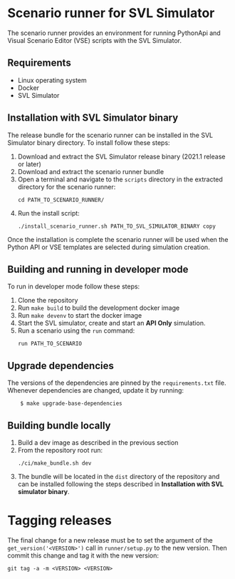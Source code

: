 # Scenario runner for SVL Simulator

The scenario runner provides an environment for running PythonApi and Visual Scenario Editor (VSE) scripts with the SVL Simulator.

## Requirements
- Linux operating system
- Docker
- SVL Simulator

## Installation with SVL Simulator binary

The release bundle for the scenario runner can be installed in the SVL Simulator binary directory.
To install follow these steps:

1. Download and extract the SVL Simulator release binary (2021.1 release or later)
2. Download and extract the scenario runner bundle
3. Open a terminal and navigate to the `scripts` directory in the extracted directory for the scenario runner:
    ```
    cd PATH_TO_SCENARIO_RUNNER/
    ```
4. Run the install script:
    ```
    ./install_scenario_runner.sh PATH_TO_SVL_SIMULATOR_BINARY copy
    ```

Once the installation is complete the scenario runner will be used when the Python API or VSE templates are selected during simulation creation.


## Building and running in developer mode
To run in developer mode follow these steps:
1. Clone the repository
2. Run `make build` to build the development docker image
3. Run `make devenv` to start the docker image
4. Start the SVL simulator, create and start an **API Only** simulation.
5. Run a scenario using the `run` command:
    ```
    run PATH_TO_SCENARIO
    ```

## Upgrade dependencies

The versions of the dependencies are pinned by the `requirements.txt` file. Whenever dependencies are changed, update it by
running:

```
    $ make upgrade-base-dependencies
```

## Building bundle locally

1. Build a dev image as described in the previous section
2. From the repository root run:
    ```
    ./ci/make_bundle.sh dev
    ```
3. The bundle will be located in the `dist` directory of the repository and can be installed following the steps described in **Installation with SVL simulator binary**.

# Tagging releases

The final change for a new release must be to set the argument of the
`get_version('<VERSION>')` call in `runner/setup.py` to the new version.
Then commit this change and tag it with the new version:

    git tag -a -m <VERSION> <VERSION>
